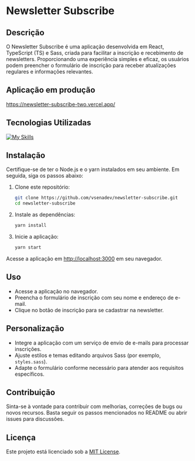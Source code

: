 # Newsletter Subscribe

## Descrição
O Newsletter Subscribe é uma aplicação desenvolvida em React, TypeScript (TS) e Sass, criada para facilitar a inscrição e recebimento de newsletters. Proporcionando uma experiência simples e eficaz, os usuários podem preencher o formulário de inscrição para receber atualizações regulares e informações relevantes.

## Aplicação em produção
https://newsletter-subscribe-two.vercel.app/

## Tecnologias Utilizadas
[![My Skills](https://skillicons.dev/icons?i=react,ts,sass)](https://skillicons.dev)

## Instalação
Certifique-se de ter o Node.js e o yarn instalados em seu ambiente. Em seguida, siga os passos abaixo:

1. Clone este repositório:
   ```bash
   git clone https://github.com/vsenadev/newsletter-subscribe.git
   cd newsletter-subscribe
   ```

2. Instale as dependências:
   ```bash
   yarn install
   ```

3. Inicie a aplicação:
   ```bash
   yarn start
   ```

Acesse a aplicação em [http://localhost:3000](http://localhost:3000) em seu navegador.

## Uso
- Acesse a aplicação no navegador.
- Preencha o formulário de inscrição com seu nome e endereço de e-mail.
- Clique no botão de inscrição para se cadastrar na newsletter.

## Personalização
- Integre a aplicação com um serviço de envio de e-mails para processar inscrições.
- Ajuste estilos e temas editando arquivos Sass (por exemplo, `styles.sass`).
- Adapte o formulário conforme necessário para atender aos requisitos específicos.

## Contribuição
Sinta-se à vontade para contribuir com melhorias, correções de bugs ou novos recursos. Basta seguir os passos mencionados no README ou abrir issues para discussões.

## Licença
Este projeto está licenciado sob a [MIT License](LICENSE).
